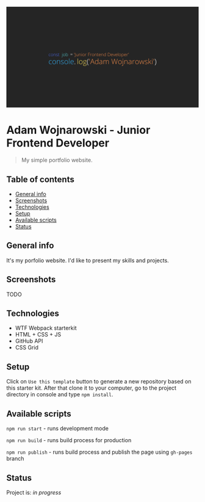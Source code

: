 ![cover](gh/readme-image.png)

# Adam Wojnarowski - Junior Frontend Developer
> My simple portfolio website.

## Table of contents
* [General info](#general-info)
* [Screenshots](#screenshots)
* [Technologies](#technologies)
* [Setup](#setup)
* [Available scripts](#available-scripts)
* [Status](#status)

## General info
It's my porfolio website. I'd like to present my skills and projects. 

## Screenshots
TODO

## Technologies
* WTF Webpack starterkit
* HTML + CSS + JS
* GitHub API
* CSS Grid

## Setup
Click on `Use this template` button to generate a new repository based on this starter kit. After that clone it to your computer, go to the project directory in console and type `npm install`.

## Available scripts

`npm run start` - runs development mode

`npm run build` - runs build process for production

`npm run publish` - runs build process and publish the page using `gh-pages` branch

## Status
Project is: _in progress_
